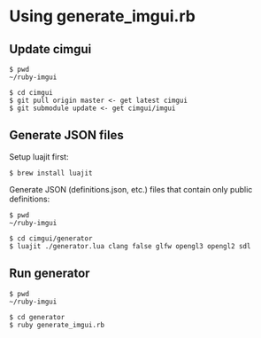 # Using generate_imgui.rb  #

## Update cimgui ##

    $ pwd
    ~/ruby-imgui

    $ cd cimgui
    $ git pull origin master <- get latest cimgui
    $ git submodule update <- get cimgui/imgui

## Generate JSON files ##

Setup luajit first:

    $ brew install luajit

Generate JSON (definitions.json, etc.) files that contain only public definitions:

    $ pwd
    ~/ruby-imgui

    $ cd cimgui/generator
    $ luajit ./generator.lua clang false glfw opengl3 opengl2 sdl

## Run generator ##

    $ pwd
    ~/ruby-imgui

    $ cd generator
    $ ruby generate_imgui.rb
